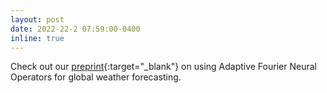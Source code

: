 ```yaml
---
layout: post
date: 2022-22-2 07:59:00-0400
inline: true
---
```


Check out our [preprint](https://arxiv.org/abs/2202.11214){:target="\_blank"} on using Adaptive Fourier Neural Operators for global weather forecasting.